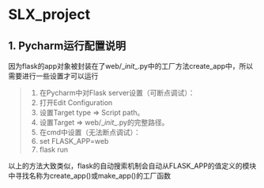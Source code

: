 # SLX_project
## 1. Pycharm运行配置说明
因为flask的app对象被封装在了web/\__init__.py中的工厂方法create_app中，所以需要进行一些设置才可以运行
>1. 在Pycharm中对Flask server设置（可断点调试）：
>   1. 打开Edit Configuration
>   2. 设置Target type => Script path。
>   2. 设置Target => web/\__init__.py的完整路径。
>2. 在cmd中设置（无法断点调试）：
>   1. set FLASK_APP=web
>   2. flask run

以上的方法大致类似，flask的自动搜索机制会自动从FLASK_APP的值定义的模块中寻找名称为create_app()或make_app()的工厂函数
